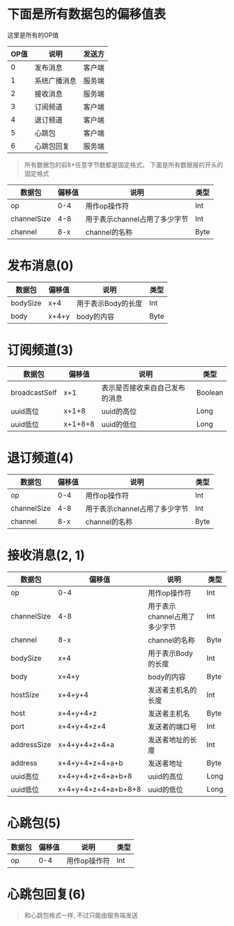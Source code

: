 # 下面是所有数据包的偏移值表

这里是所有的OP值

| OP值 | 说明     | 发送方 |
|-----|--------|-----|
| 0   | 发布消息   | 客户端 |
| 1   | 系统广播消息 | 服务端 |
| 2   | 接收消息   | 服务端 |
| 3   | 订阅频道   | 客户端 |
| 4   | 退订频道   | 客户端 |
| 5   | 心跳包    | 客户端 |
| 6   | 心跳包回复  | 服务端 |

> 所有数据包的前8+任意字节数都是固定格式，
> 下面是所有数据报的开头的固定格式

| 数据包         | 偏移值 | 说明                 | 类型   |
|-------------|-----|--------------------|------|
| op          | 0-4 | 用作op操作符            | Int  |
| channelSize | 4-8 | 用于表示channel占用了多少字节 | Int  |
| channel     | 8-x | channel的名称         | Byte |

# 发布消息(0)

| 数据包      | 偏移值   | 说明          | 类型   |
|----------|-------|-------------|------|
| bodySize | x+4   | 用于表示Body的长度 | Int  |
| body     | x+4+y | body的内容     | Byte |

# 订阅频道(3)

| 数据包           | 偏移值     | 说明              | 类型      |
|---------------|---------|-----------------|---------|
| broadcastSelf | x+1     | 表示是否接收来自自己发布的消息 | Boolean |
| uuid高位        | x+1+8   | uuid的高位         | Long    |
| uuid低位        | x+1+8+8 | uuid的低位         | Long    |

# 退订频道(4)

| 数据包         | 偏移值 | 说明                 | 类型   |
|-------------|-----|--------------------|------|
| op          | 0-4 | 用作op操作符            | Int  |
| channelSize | 4-8 | 用于表示channel占用了多少字节 | Int  |
| channel     | 8-x | channel的名称         | Byte |

# 接收消息(2, 1)

| 数据包         | 偏移值                 | 说明                 | 类型   |
|-------------|---------------------|--------------------|------|
| op          | 0-4                 | 用作op操作符            | Int  |
| channelSize | 4-8                 | 用于表示channel占用了多少字节 | Int  |
| channel     | 8-x                 | channel的名称         | Byte |
| bodySize    | x+4                 | 用于表示Body的长度        | Int  |
| body        | x+4+y               | body的内容            | Byte |
| hostSize    | x+4+y+4             | 发送者主机名的长度          | Int  |
| host        | x+4+y+4+z           | 发送者主机名             | Byte |
| port        | x+4+y+4+z+4         | 发送者的端口号            | Int  |
| addressSize | x+4+y+4+z+4+a       | 发送者地址的长度           | Int  |
| address     | x+4+y+4+z+4+a+b     | 发送者地址              | Byte |
| uuid高位      | x+4+y+4+z+4+a+b+8   | uuid的高位            | Long |
| uuid低位      | x+4+y+4+z+4+a+b+8+8 | uuid的低位            | Long |

# 心跳包(5)

| 数据包 | 偏移值 | 说明      | 类型  |
|-----|-----|---------|-----|
| op  | 0-4 | 用作op操作符 | Int |

# 心跳包回复(6)

> 和心跳包格式一样, 不过只能由服务端发送